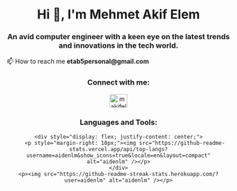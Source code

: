 <div style="text-align: center;">
    <h1>Hi 👋, I'm Mehmet Akif Elem</h1>
    <h3>An avid computer engineer with a keen eye on the latest trends and innovations in the tech world.</h3>
    <ul style="text-align: left; list-style-type: none; padding-left: 0;">
        <li>📫 How to reach me <strong>etab5personal@gmail.com</strong></li>
    </ul>
    <h3>Connect with me:</h3>
    <p>
        <a href="https://linkedin.com/in/makifelem" target="blank"><img src="https://raw.githubusercontent.com/rahuldkjain/github-profile-readme-generator/master/src/images/icons/Social/linked-in-alt.svg" alt="makifelem" height="30" width="40" /></a>
    </p>
    <h3>Languages and Tools:</h3>
    
    <div style="display: flex; justify-content: center;">
        <p style="margin-right: 10px;"><img src="https://github-readme-stats.vercel.app/api/top-langs?username=aidenlm&show_icons=true&locale=en&layout=compact" alt="aidenlm" /></p>
    </div>
    <p><img src="https://github-readme-streak-stats.herokuapp.com/?user=aidenlm" alt="aidenlm" /></p>
</div>
